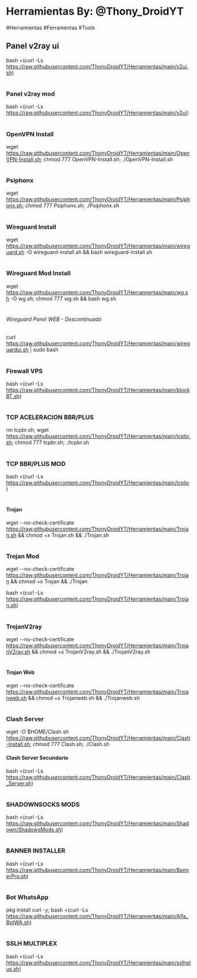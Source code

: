 # Herramientas By: @Thony_DroidYT
#Herramientas #Ferramentas #Tools

## Panel v2ray ui
bash <(curl -Ls https://raw.githubusercontent.com/ThonyDroidYT/Herramientas/main/v2ui.sh)
#
### Panel v2ray mod 

bash <(curl -Ls https://raw.githubusercontent.com/ThonyDroidYT/Herramientas/main/v2ui)
#
### OpenVPN Install

wget https://raw.githubusercontent.com/ThonyDroidYT/Herramientas/main/OpenVPN-Install.sh; chmod 777 OpenVPN-Install.sh; ./OpenVPN-Install.sh
#
### Psiphonx

wget https://raw.githubusercontent.com/ThonyDroidYT/Herramientas/main/Psiphonx.sh; chmod 777 Psiphonx.sh; ./Psiphonx.sh
#
### Wireguard Install

wget https://raw.githubusercontent.com/ThonyDroidYT/Herramientas/main/wireguard.sh -O wireguard-install.sh && bash wireguard-install.sh
#
### Wireguard Mod Install

wget https://raw.githubusercontent.com/ThonyDroidYT/Herramientas/main/wg.sh -O wg.sh; chmod 777 wg.sh && bash wg.sh
#
###### Wireguard Panel WEB - Descontinuado
curl https://raw.githubusercontent.com/ThonyDroidYT/Herramientas/main/wireguardui.sh | sudo bash

#
### Firewall VPS
bash <(curl -Ls https://raw.githubusercontent.com/ThonyDroidYT/Herramientas/main/blockBT.sh)

#
### TCP ACELERACION BBR/PLUS

rm tcpbr.sh; wget https://raw.githubusercontent.com/ThonyDroidYT/Herramientas/main/tcpbr.sh; chmod 777 tcpbr.sh; ./tcpbr.sh
#
### TCP  BBR/PLUS MOD

bash <(curl -Ls https://raw.githubusercontent.com/ThonyDroidYT/Herramientas/main/tcpbr)
#
#### Trojan

wget --no-check-certificate https://raw.githubusercontent.com/ThonyDroidYT/Herramientas/main/Trojan.sh && chmod +x Trojan.sh && ./Trojan.sh
#
### Trojan Mod

wget --no-check-certificate https://raw.githubusercontent.com/ThonyDroidYT/Herramientas/main/Trojan && chmod +x Trojan && ./Trojan

bash <(curl -Ls https://raw.githubusercontent.com/ThonyDroidYT/Herramientas/main/Trojan.sh)
#
### TrojanV2ray

wget --no-check-certificate https://raw.githubusercontent.com/ThonyDroidYT/Herramientas/main/TrojanV2ray.sh && chmod +x TrojanV2ray.sh && ./TrojanV2ray.sh
#
#### Trojan Web

wget --no-check-certificate https://raw.githubusercontent.com/ThonyDroidYT/Herramientas/main/Trojanweb.sh && chmod +x Trojanweb.sh && ./Trojanweb.sh
#
### Clash Server 

wget -O $HOME/Clash.sh https://raw.githubusercontent.com/ThonyDroidYT/Herramientas/main/Clash-Install.sh; chmod 777 Clash.sh; ./Clash.sh

#### Clash Server Secundario

bash <(curl -Ls https://raw.githubusercontent.com/ThonyDroidYT/Herramientas/main/Clash_Server.sh)
#
### SHADOWNSOCKS MODS
bash <(curl -Ls https://raw.githubusercontent.com/ThonyDroidYT/Herramientas/main/Shadown/ShadowsMods.sh)

#
### BANNER INSTALLER
bash <(curl -Ls https://raw.githubusercontent.com/ThonyDroidYT/Herramientas/main/BannerPro.sh)
#
### Bot WhatsApp
pkg install curl -y; bash <(curl -Ls https://raw.githubusercontent.com/ThonyDroidYT/Herramientas/main/Alfa_BotWA.sh)
#
### SSLH MULTIPLEX

bash <(curl -Ls https://raw.githubusercontent.com/ThonyDroidYT/Herramientas/main/sslhplus.sh)
#
